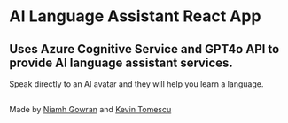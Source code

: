 # AI Language Assistant React App

## Uses Azure Cognitive Service and GPT4o API to provide AI language assistant services.

Speak directly to an AI avatar and they will help you learn a language.

## 

Made by [Niamh Gowran](https://github.com/ngowran) and [Kevin Tomescu](https://github.com/kmanjt)
